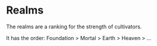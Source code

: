 # Realms
The realms are a ranking for the strength of cultivators.

It has the order: Foundation > Mortal > Earth > Heaven > ...
